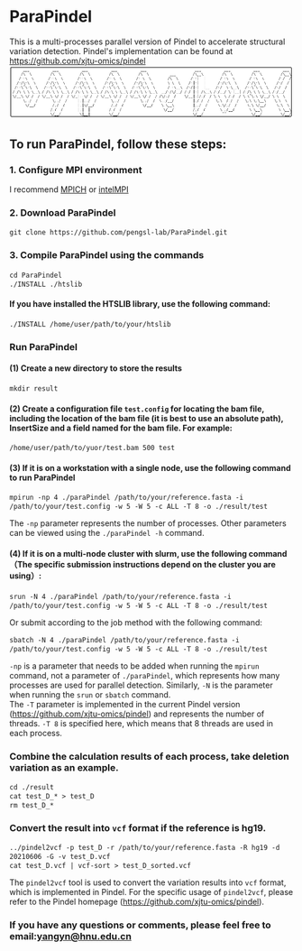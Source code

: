 # ParaPindel
This is a multi-processes parallel version of Pindel to accelerate structural variation detection. Pindel's implementation can be found at https://github.com/xjtu-omics/pindel
![ParaPindel logo](logo.png)

## To run ParaPindel, follow these steps:

### 1. Configure MPI environment
I recommend [MPICH](https://www.mpich.org/) or [intelMPI](https://software.intel.com/content/www/us/en/develop/documentation/mpi-developer-guide-linux/top/installation-and-prerequisites/installation.html)

### 2. Download ParaPindel
```
git clone https://github.com/pengsl-lab/ParaPindel.git
```

### 3. Compile ParaPindel using the commands
```
cd ParaPindel
./INSTALL ./htslib
```
#### If you have installed the HTSLIB library, use the following command:
```
./INSTALL /home/user/path/to/your/htslib
```

### Run ParaPindel
#### (1) Create a new directory to store the results
```
mkdir result
```
#### (2) Create a configuration file ```test.config``` for locating the bam file, including the location of the bam file (it is best to use an absolute path), InsertSize and a field named for the bam file. For example:
````
/home/user/path/to/yuor/test.bam 500 test
````
#### (3) If it is on a workstation with a single node, use the following command to run ParaPindel
```
mpirun -np 4 ./paraPindel /path/to/your/reference.fasta -i /path/to/your/test.config -w 5 -W 5 -c ALL -T 8 -o ./result/test
```
The ```-np``` parameter represents the number of processes. Other parameters can be viewed using the ```./paraPindel -h``` command.
#### (4) If it is on a multi-node cluster with slurm, use the following command（The specific submission instructions depend on the cluster you are using）:
```
srun -N 4 ./paraPindel /path/to/your/reference.fasta -i /path/to/your/test.config -w 5 -W 5 -c ALL -T 8 -o ./result/test
```
Or submit according to the job method with the following command:
```
sbatch -N 4 ./paraPindel /path/to/your/reference.fasta -i /path/to/your/test.config -w 5 -W 5 -c ALL -T 8 -o ./result/test
```

```-np``` is a parameter that needs to be added when running the ```mpirun``` command, not a parameter of ```./paraPindel```, which represents how many processes are used for parallel detection. Similarly, ```-N``` is the parameter when running the ```srun``` or ```sbatch``` command.
<br>The ```-T``` parameter is implemented in the current Pindel version (https://github.com/xjtu-omics/pindel) and represents the number of threads. ```-T 8``` is specified here, which means that 8 threads are used in each process. <br>
### Combine the calculation results of each process, take deletion variation as an example.
```
cd ./result
cat test_D_* > test_D
rm test_D_*
```
### Convert the result into ```vcf``` format if the reference is hg19.
```
../pindel2vcf -p test_D -r /path/to/your/reference.fasta -R hg19 -d 20210606 -G -v test_D.vcf
cat test_D.vcf | vcf-sort > test_D_sorted.vcf
```
The ```pindel2vcf``` tool is used to convert the variation results into ```vcf``` format, which is implemented in Pindel. For the specific usage of ```pindel2vcf```, please refer to the Pindel homepage (https://github.com/xjtu-omics/pindel).

### If you have any questions or comments, please feel free to email:yangyn@hnu.edu.cn

